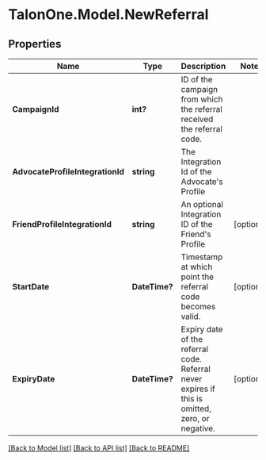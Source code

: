 # TalonOne.Model.NewReferral
## Properties

Name | Type | Description | Notes
------------ | ------------- | ------------- | -------------
**CampaignId** | **int?** | ID of the campaign from which the referral received the referral code. | 
**AdvocateProfileIntegrationId** | **string** | The Integration Id of the Advocate&#39;s Profile | 
**FriendProfileIntegrationId** | **string** | An optional Integration ID of the Friend&#39;s Profile | [optional] 
**StartDate** | **DateTime?** | Timestamp at which point the referral code becomes valid. | [optional] 
**ExpiryDate** | **DateTime?** | Expiry date of the referral code. Referral never expires if this is omitted, zero, or negative. | [optional] 

[[Back to Model list]](../README.md#documentation-for-models) [[Back to API list]](../README.md#documentation-for-api-endpoints) [[Back to README]](../README.md)


